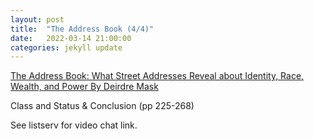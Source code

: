 ```yaml
---
layout: post
title:  "The Address Book (4/4)"
date:   2022-03-14 21:00:00
categories: jekyll update
---
```


[The Address Book: What Street Addresses Reveal about Identity, Race, Wealth, and Power By Deirdre Mask](https://bookshop.org/books/the-address-book-what-street-addresses-reveal-about-identity-race-wealth-and-power-9781250134769/9781250134769?aid=13448&listref=civic-tech-book-club-reading-list) 

Class and Status & Conclusion (pp 225-268)

See listserv for video chat link. 

